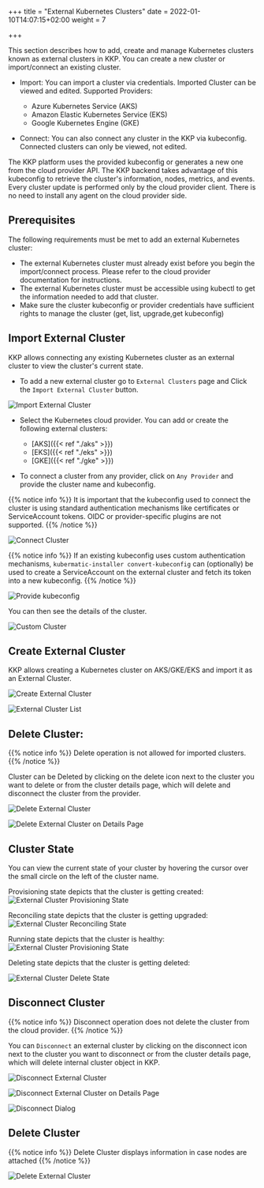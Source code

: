+++
title = "External Kubernetes Clusters"
date = 2022-01-10T14:07:15+02:00
weight = 7

+++

This section describes how to add, create and manage Kubernetes clusters known as external clusters in KKP.
You can create a new cluster or import/connect an existing cluster.
- Import: You can import a cluster via credentials. Imported Cluster can be viewed and edited.
  Supported Providers:
  - Azure Kubernetes Service (AKS)
  - Amazon Elastic Kubernetes Service (EKS)
  - Google Kubernetes Engine (GKE)

- Connect: You can also connect any cluster in the KKP via kubeconfig. Connected clusters can only be viewed, not edited.

The KKP platform uses the provided kubeconfig or generates a new one from the cloud provider API.
The KKP backend takes advantage of this kubeconfig to retrieve the cluster's information, nodes, metrics, and events.
Every cluster update is performed only by the cloud provider client. There is no need to install any agent on the cloud provider side.

## Prerequisites

The following requirements must be met to add an external Kubernetes cluster:
 - The external Kubernetes cluster must already exist before you begin the import/connect process. Please refer to the cloud provider documentation for instructions.
 - The external Kubernetes cluster must be accessible using kubectl to get the information needed to add that cluster.
 - Make sure the cluster kubeconfig or provider credentials have sufficient rights to manage the cluster (get, list, upgrade,get kubeconfig)

## Import External Cluster

KKP allows connecting any existing Kubernetes cluster as an external cluster to view the cluster's current state.

- To add a new external cluster go to `External Clusters` page and Click the `Import External Cluster` button.

![Import External Cluster](/img/kubermatic/main/tutorials/external-clusters/add-external-cluster.png "Import External Cluster")

- Select the Kubernetes cloud provider. You can add or create the following external clusters:

  - [AKS]({{< ref "./aks" >}})
  - [EKS]({{< ref "./eks" >}})
  - [GKE]({{< ref "./gke" >}})

- To connect a cluster from any provider, click on `Any Provider` and provide the cluster name and kubeconfig.

{{% notice info %}}
It is important that the kubeconfig used to connect the cluster is using standard authentication mechanisms like certificates or ServiceAccount tokens. OIDC or provider-specific plugins are not supported.
{{% /notice %}}

![Connect Cluster](/img/kubermatic/main/tutorials/external-clusters/connect.png "Connect Cluster")

{{% notice info %}}
If an existing kubeconfig uses custom authentication mechanisms, `kubermatic-installer convert-kubeconfig` can (optionally) be used to create a ServiceAccount on the external cluster and fetch its token into a new kubeconfig.
{{% /notice %}}

![Provide kubeconfig](/img/kubermatic/main/tutorials/external-clusters/custom-cluster-credentials.png "Provide kubeconfig")

You can then see the details of the cluster.

![Custom Cluster](/img/kubermatic/main/tutorials/external-clusters/bringyourown.png "BringYourOwn Cluster")

## Create External Cluster

KKP allows creating a Kubernetes cluster on AKS/GKE/EKS and import it as an External Cluster.

![Create External Cluster](/img/kubermatic/main/tutorials/external-clusters/create-external-cluster.png "Create External Cluster")

![External Cluster List](/img/kubermatic/main/tutorials/external-clusters/externalcluster-list.png "External Cluster List")

## Delete Cluster:

{{% notice info %}}
Delete operation is not allowed for imported clusters.
{{% /notice %}}

Cluster can be  Deleted by clicking on the delete icon next to the cluster you want to delete or from the cluster details page, which will delete and disconnect the cluster from the provider.

![Delete External Cluster](/img/kubermatic/main/tutorials/external-clusters/delete-externalcluster.png "Delete External Cluster")

![Delete External Cluster on Details Page](/img/kubermatic/main/tutorials/external-clusters/delete-disconnect-page.png "Delete External Cluster on Details Page")

## Cluster State

You can view the current state of your cluster by hovering the cursor over the small circle on the left of the cluster name.

Provisioning state depicts that the cluster is getting created:
![External Cluster Provisioning State](/img/kubermatic/main/tutorials/external-clusters/provisioning-status.png "External Cluster Provisioning State")

Reconciling state depicts that the cluster is getting upgraded:
![External Cluster Reconciling State](/img/kubermatic/main/tutorials/external-clusters/reconciling-status.png "External Cluster Reconciling State")

Running state depicts that the cluster is healthy:
![External Cluster Provisioning State](/img/kubermatic/main/tutorials/external-clusters/running-status.png "External Cluster Running State")

Deleting state depicts that the cluster is getting deleted:

![External Cluster Delete State](/img/kubermatic/main/tutorials/external-clusters/aks-deleting.png "External Cluster Delete State")

## Disconnect Cluster

{{% notice info %}}
Disconnect operation does not delete the cluster from the cloud provider.
{{% /notice %}}

You can `Disconnect` an external cluster by clicking on the disconnect icon next to the cluster you want to disconnect or from the cluster details page, which will delete internal cluster object in KKP.

![Disconnect External Cluster](/img/kubermatic/main/tutorials/external-clusters/disconnect-externalcluster.png "Disconnect External Cluster")

![Disconnect External Cluster on Details Page](/img/kubermatic/main/tutorials/external-clusters/disconnect-externalcluster-details-page.png "Disconnect External Cluster on Details Page")

![Disconnect Dialog](/img/kubermatic/main/tutorials/external-clusters/disconnect.png "Disconnect Dialog")


## Delete Cluster

{{% notice info %}}
Delete Cluster displays information in case nodes are attached
{{% /notice %}}


![Delete External Cluster](/img/kubermatic/main/tutorials/external-clusters/delete-external-cluster-dialog.png "Delete External Cluster")
